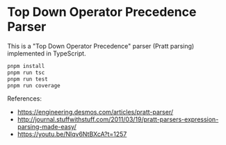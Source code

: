 # Top Down Operator Precedence Parser

This is a "Top Down Operator Precedence" parser (Pratt parsing) implemented in TypeScript.

```sh
pnpm install
pnpm run tsc
pnpm run test
pnpm run coverage
```

References:

- https://engineering.desmos.com/articles/pratt-parser/
- http://journal.stuffwithstuff.com/2011/03/19/pratt-parsers-expression-parsing-made-easy/
- https://youtu.be/Nlqv6NtBXcA?t=1257
